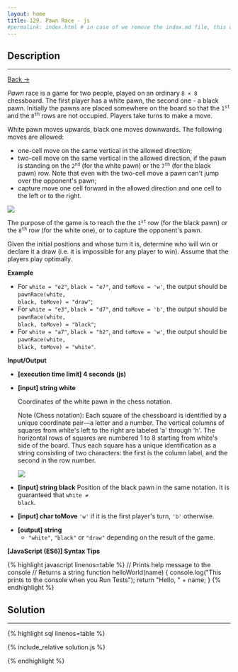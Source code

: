```yaml
---
layout: home
title: 129. Pawn Race - js
#permalink: index.html # in case of we remove the index.md file, this doc will be the index page
---
```


<div class="row">
<div class="columnStmt" markdown="1">

## Description

---

[Back -> ](../README.md)

_Pawn_ race is a game for two people, played on an ordinary <code>8 × 8</code> chessboard. The first player has a white pawn, the second one - a black pawn. Initially the pawns are placed somewhere on the board so that the <code>1<sup>st</sup></code> and the <code>8<sup>th</sup></code> rows are not occupied. Players take turns to make a move.

White pawn moves upwards, black one moves downwards. The following moves are allowed:

- one-cell move on the same vertical in the allowed direction;
- two-cell move on the same vertical in the allowed direction, if the pawn is standing on the <code>2<sup>nd</sup></code> (for the white pawn) or the <code>7<sup>th</sup></code> (for the black pawn) row. Note that even with the two-cell move a pawn can't jump over the opponent's pawn;
- capture move one cell forward in the allowed direction and one cell to the left or to the right.

![](./images/move_types.png)

The purpose of the game is to reach the the <code>1<sup>st</sup></code> row (for the black pawn) or the <code>8<sup>th</sup></code> row (for the white one), or to capture the opponent's pawn.

Given the initial positions and whose turn it is, determine who will win or declare it a draw (i.e. it is impossible for any player to win). Assume that the players play optimally.

**Example**

- For <code>white = "e2"</code>, <code>black = "e7"</code>, and <code>toMove = 'w'</code>, the output should be
  <code>pawnRace(white, black, toMove) = "draw"</code>;
- For <code>white = "e3"</code>, <code>black = "d7"</code>, and <code>toMove = 'b'</code>, the output should be
  <code>pawnRace(white, black, toMove) = "black"</code>;
- For <code>white = "a7"</code>, <code>black = "h2"</code>, and <code>toMove = 'w'</code>, the output should be
  <code>pawnRace(white, black, toMove) = "white"</code>.

**Input/Output**

- **[execution time limit] 4 seconds (js)**
- **[input] string white**

  Coordinates of the white pawn in the chess notation.<br>

  Note (Chess notation): Each square of the chessboard is identified by a unique coordinate pair—a letter and a number. The vertical columns of squares from white's left to the right are labeled 'a' through 'h'. The horizontal rows of squares are numbered 1 to 8 starting from white's side of the board. Thus each square has a unique identification as a string consisting of two characters: the first is the column label, and the second in the row number.

  ![](./images/note.png)

- **[input] string black**
  Position of the black pawn in the same notation. It is guaranteed that <code>white ≠ black</code>.<br>

- **[input] char toMove**
  <code>'w'</code> if it is the first player's turn, <code>'b'</code> otherwise.<br>

* **[output] string**
  - <code>"white"</code>, <code>"black"</code> or <code>"draw"</code> depending on the result of the game.

**[JavaScript (ES6)] Syntax Tips**

{% highlight javascript linenos=table %}
// Prints help message to the console
// Returns a string
function helloWorld(name) {
console.log("This prints to the console when you Run Tests");
return "Hello, " + name;
}
{% endhighlight %}

</div>
<div class="columnSol" markdown="1">

## Solution

---

{% highlight sql linenos=table %}

{% include_relative solution.js %}

{% endhighlight %}

</div>
</div>
